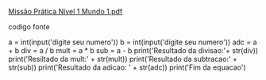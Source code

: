 [Missão Prática Nível 1 Mundo 1.pdf](https://github.com/Evandroskt1/facul-1/files/15442594/Missao.Pratica.Nivel.1.Mundo.1.pdf)

codigo fonte


a = int(input('digite seu numero'))
b = int(input('digite seu numero'))
adc = a + b
div = a / b
mult = a * b
sub = a - b
print('Resultado da divisao:'+ str(div))
print('Resiltado da mult:' + str(mult))
print('Resultado da subtracao:' + str(sub))
print('Resultado da adicao: ' + str(adc))
print('Fim da equacao')
